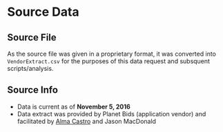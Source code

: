 Source Data
================

Source File
-----------

As the source file was given in a proprietary format, it was converted into `VendorExtract.csv` for the purposes of this data request and subsquent scripts/analysis.

Source Info
-----------

-   Data is current as of **November 5, 2016**
-   Data extract was provided by Planet Bids (application vendor) and facilitated by [Alma Castro](mailto:Alma.Castro@longbeach.gov) and Jason MacDonald 

